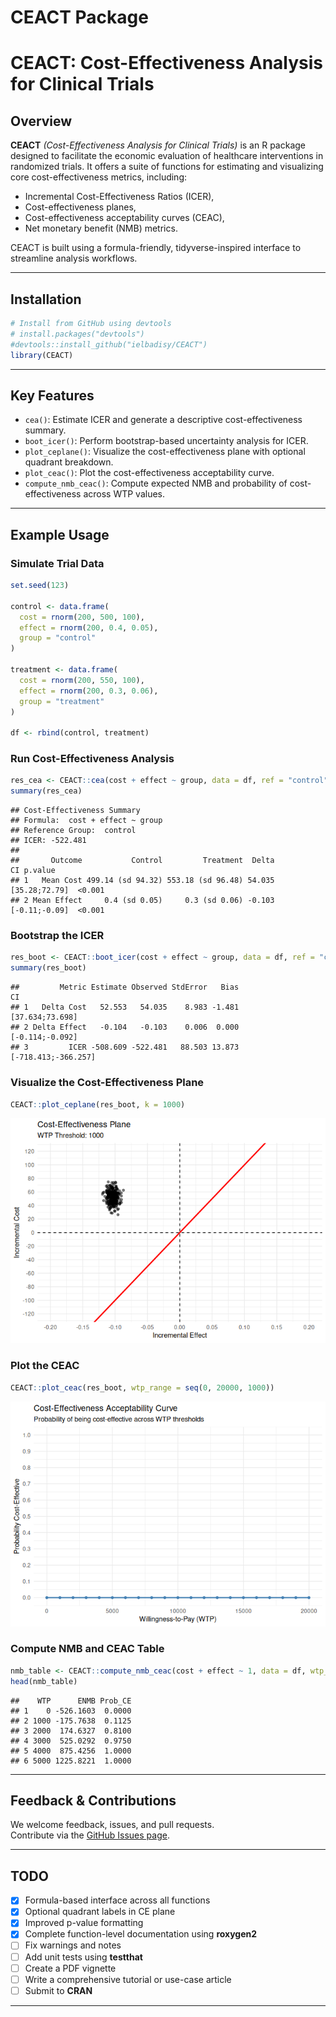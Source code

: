 CEACT Package
================

# CEACT: Cost-Effectiveness Analysis for Clinical Trials

## Overview

**CEACT** *(Cost-Effectiveness Analysis for Clinical Trials)* is an R
package designed to facilitate the economic evaluation of healthcare
interventions in randomized trials. It offers a suite of functions for
estimating and visualizing core cost-effectiveness metrics, including:

- Incremental Cost-Effectiveness Ratios (ICER),
- Cost-effectiveness planes,
- Cost-effectiveness acceptability curves (CEAC),
- Net monetary benefit (NMB) metrics.

CEACT is built using a formula-friendly, tidyverse-inspired interface to
streamline analysis workflows.

------------------------------------------------------------------------

## Installation

``` r
# Install from GitHub using devtools
# install.packages("devtools")
#devtools::install_github("ielbadisy/CEACT")
library(CEACT)
```

------------------------------------------------------------------------

## Key Features

- `cea()`: Estimate ICER and generate a descriptive cost-effectiveness
  summary.
- `boot_icer()`: Perform bootstrap-based uncertainty analysis for ICER.
- `plot_ceplane()`: Visualize the cost-effectiveness plane with optional
  quadrant breakdown.
- `plot_ceac()`: Plot the cost-effectiveness acceptability curve.
- `compute_nmb_ceac()`: Compute expected NMB and probability of
  cost-effectiveness across WTP values.

------------------------------------------------------------------------

## Example Usage

### Simulate Trial Data

``` r
set.seed(123)

control <- data.frame(
  cost = rnorm(200, 500, 100),
  effect = rnorm(200, 0.4, 0.05),
  group = "control"
)

treatment <- data.frame(
  cost = rnorm(200, 550, 100),
  effect = rnorm(200, 0.3, 0.06),
  group = "treatment"
)

df <- rbind(control, treatment)
```

### Run Cost-Effectiveness Analysis

``` r
res_cea <- CEACT::cea(cost + effect ~ group, data = df, ref = "control")
summary(res_cea)
```

    ## Cost-Effectiveness Summary
    ## Formula:  cost + effect ~ group 
    ## Reference Group:  control 
    ## ICER: -522.481 
    ## 
    ##       Outcome           Control         Treatment  Delta            CI p.value
    ## 1   Mean Cost 499.14 (sd 94.32) 553.18 (sd 96.48) 54.035 [35.28;72.79]  <0.001
    ## 2 Mean Effect     0.4 (sd 0.05)     0.3 (sd 0.06) -0.103 [-0.11;-0.09]  <0.001

### Bootstrap the ICER

``` r
res_boot <- CEACT::boot_icer(cost + effect ~ group, data = df, ref = "control", R = 300)
summary(res_boot)
```

    ##         Metric Estimate Observed StdError   Bias                  CI
    ## 1   Delta Cost   52.553   54.035    8.983 -1.481     [37.634;73.698]
    ## 2 Delta Effect   -0.104   -0.103    0.006  0.000     [-0.114;-0.092]
    ## 3         ICER -508.609 -522.481   88.503 13.873 [-718.413;-366.257]

### Visualize the Cost-Effectiveness Plane

``` r
CEACT::plot_ceplane(res_boot, k = 1000)
```

![](README_files/figure-gfm/unnamed-chunk-5-1.png)<!-- -->

### Plot the CEAC

``` r
CEACT::plot_ceac(res_boot, wtp_range = seq(0, 20000, 1000))
```

![](README_files/figure-gfm/unnamed-chunk-6-1.png)<!-- -->

### Compute NMB and CEAC Table

``` r
nmb_table <- CEACT::compute_nmb_ceac(cost + effect ~ 1, data = df, wtp_range = seq(0, 20000, 1000))
head(nmb_table)
```

    ##    WTP      ENMB Prob_CE
    ## 1    0 -526.1603  0.0000
    ## 2 1000 -175.7638  0.1125
    ## 3 2000  174.6327  0.8100
    ## 4 3000  525.0292  0.9750
    ## 5 4000  875.4256  1.0000
    ## 6 5000 1225.8221  1.0000

------------------------------------------------------------------------

## Feedback & Contributions

We welcome feedback, issues, and pull requests.  
Contribute via the [GitHub Issues
page](https://github.com/ielbadisy/CEACT/issues).

------------------------------------------------------------------------

## TODO

- [x] Formula-based interface across all functions
- [x] Optional quadrant labels in CE plane
- [x] Improved p-value formatting
- [x] Complete function-level documentation using **roxygen2**
- [ ] Fix warnings and notes
- [ ] Add unit tests using **testthat**
- [ ] Create a PDF vignette
- [ ] Write a comprehensive tutorial or use-case article
- [ ] Submit to **CRAN**

------------------------------------------------------------------------
